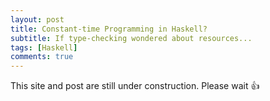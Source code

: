```yaml
---
layout: post
title: Constant-time Programming in Haskell?
subtitle: If type-checking wondered about resources...
tags: [Haskell]
comments: true
---
```


This site and post are still under construction. Please wait :+1:
